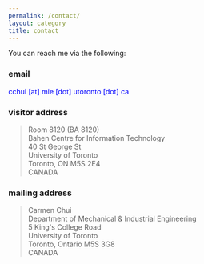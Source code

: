 ```yaml
---
permalink: /contact/
layout: category
title: contact
---
```


You can reach me via the following:

### email

<span style="color:blue">cchui [at] mie [dot] utoronto [dot] ca</span>

### visitor address

> Room 8120 (BA 8120)  
> Bahen Centre for Information Technology  
> 40 St George St  
> University of Toronto  
> Toronto, ON M5S 2E4  
> CANADA  

### mailing address

> Carmen Chui  
> Department of Mechanical & Industrial Engineering  
> 5 King's College Road  
> University of Toronto  
> Toronto, Ontario M5S 3G8  
> CANADA  